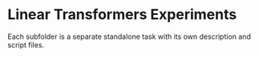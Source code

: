 Linear Transformers Experiments
===============================

Each subfolder is a separate standalone task with its own description and
script files.
